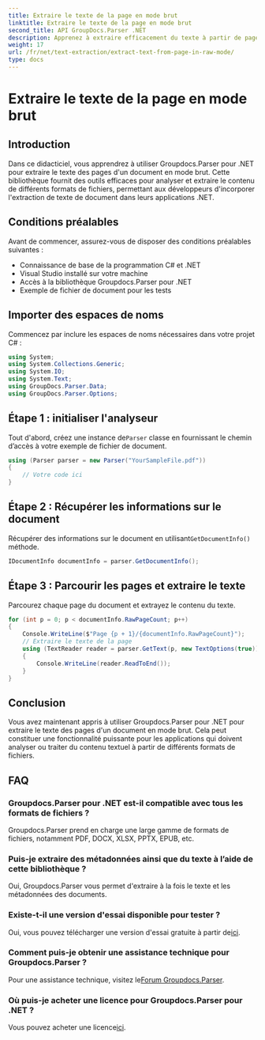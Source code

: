 ```yaml
---
title: Extraire le texte de la page en mode brut
linktitle: Extraire le texte de la page en mode brut
second_title: API GroupDocs.Parser .NET
description: Apprenez à extraire efficacement du texte à partir de pages de documents à l'aide de Groupdocs.Parser pour .NET dans ce didacticiel complet.
weight: 17
url: /fr/net/text-extraction/extract-text-from-page-in-raw-mode/
type: docs
---
```

# Extraire le texte de la page en mode brut

## Introduction
Dans ce didacticiel, vous apprendrez à utiliser Groupdocs.Parser pour .NET pour extraire le texte des pages d'un document en mode brut. Cette bibliothèque fournit des outils efficaces pour analyser et extraire le contenu de différents formats de fichiers, permettant aux développeurs d'incorporer l'extraction de texte de document dans leurs applications .NET.
## Conditions préalables
Avant de commencer, assurez-vous de disposer des conditions préalables suivantes :
- Connaissance de base de la programmation C# et .NET
- Visual Studio installé sur votre machine
- Accès à la bibliothèque Groupdocs.Parser pour .NET
- Exemple de fichier de document pour les tests

## Importer des espaces de noms
Commencez par inclure les espaces de noms nécessaires dans votre projet C# :
```csharp
using System;
using System.Collections.Generic;
using System.IO;
using System.Text;
using GroupDocs.Parser.Data;
using GroupDocs.Parser.Options;
```
## Étape 1 : initialiser l'analyseur
 Tout d'abord, créez une instance de`Parser` classe en fournissant le chemin d’accès à votre exemple de fichier de document.
```csharp
using (Parser parser = new Parser("YourSampleFile.pdf"))
{
    // Votre code ici
}
```
## Étape 2 : Récupérer les informations sur le document
 Récupérer des informations sur le document en utilisant`GetDocumentInfo()` méthode.
```csharp
IDocumentInfo documentInfo = parser.GetDocumentInfo();
```
## Étape 3 : Parcourir les pages et extraire le texte
Parcourez chaque page du document et extrayez le contenu du texte.
```csharp
for (int p = 0; p < documentInfo.RawPageCount; p++)
{
    Console.WriteLine($"Page {p + 1}/{documentInfo.RawPageCount}");
    // Extraire le texte de la page
    using (TextReader reader = parser.GetText(p, new TextOptions(true)))
    {
        Console.WriteLine(reader.ReadToEnd());
    }
}
```

## Conclusion
Vous avez maintenant appris à utiliser Groupdocs.Parser pour .NET pour extraire le texte des pages d'un document en mode brut. Cela peut constituer une fonctionnalité puissante pour les applications qui doivent analyser ou traiter du contenu textuel à partir de différents formats de fichiers.

## FAQ
### Groupdocs.Parser pour .NET est-il compatible avec tous les formats de fichiers ?
Groupdocs.Parser prend en charge une large gamme de formats de fichiers, notamment PDF, DOCX, XLSX, PPTX, EPUB, etc.
### Puis-je extraire des métadonnées ainsi que du texte à l’aide de cette bibliothèque ?
Oui, Groupdocs.Parser vous permet d'extraire à la fois le texte et les métadonnées des documents.
### Existe-t-il une version d'essai disponible pour tester ?
 Oui, vous pouvez télécharger une version d'essai gratuite à partir de[ici](https://releases.groupdocs.com/).
### Comment puis-je obtenir une assistance technique pour Groupdocs.Parser ?
 Pour une assistance technique, visitez le[Forum Groupdocs.Parser](https://forum.groupdocs.com/c/parser/17).
### Où puis-je acheter une licence pour Groupdocs.Parser pour .NET ?
 Vous pouvez acheter une licence[ici](https://purchase.groupdocs.com/buy).